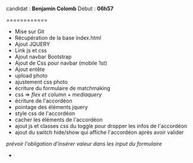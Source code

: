 candidat : **Benjamin Colomb** 
Début : **06h57**

============


- Mise sur Git
- Récupération de la base index.html
- Ajout JQUERY
- Link js et css
- Ajout navbar Bootstrap
- Ajout de Css pour navbar (mobile 1st)
- Ajout entête
- upload photo
- ajustement css photo
- écriture du formulaire de matchmaking
- css => *flex et column + mediaquery*
- écriture de l'accordéon
- pointage des éléments jquery
- style css de l'accordéon
- cacher les éléments de l'accordéon
- ajout js et classes css du toggle pour dropper les infos de l'accordéon
- ajout du switch hide/show qui affiche l'accordéon après avoir valider

*prévoir l'obligation d'insérer valeur dans les input du formulaire*

-